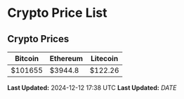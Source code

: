 # Crypto Price List

## Crypto Prices
| Bitcoin | Ethereum | Litecoin |
| ------- | -------- | -------- |
| $101655 | $3944.8 | $122.26 |
**Last Updated:** 2024-12-12 17:38 UTC
**Last Updated:** $DATE$
